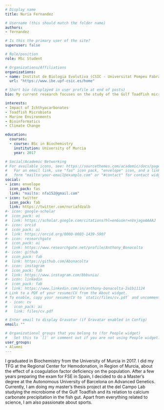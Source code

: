 ```yaml
---
# Display name
title: Nuria Fernandez

# Username (this should match the folder name)
authors:
- fernandez

# Is this the primary user of the site?
superuser: false

# Role/position
role: MSc Student

# Organizations/Affiliations
organizations:
- name: Institut de Biologia Evolutiva (CSIC - Universitat Pompeu Fabra)
  url: "https://www.ibe.upf-csic.es/home"

# Short bio (displayed in user profile at end of posts)
bio: My current research focuses on the study of the Gulf Toadfish microbiome and its role on calcium carbonate precipitation..

interests:
- Impact of Ichthyocarbonates
- Toadfish Microbiota
- Marine Environments
- Bioinformatics
- Climate Change

education:
  courses:
  - course: BSc in Biochemistry
    institution: University of Murcia
    year: 2017

# Social/Academic Networking
# For available icons, see: https://sourcethemes.com/academic/docs/page-builder/#icons
#   For an email link, use "fas" icon pack, "envelope" icon, and a link in the
#   form "mailto:your-email@example.com" or "#contact" for contact widget.
social:
- icon: envelope
  icon_pack: fas
  link: "mailto: nfa152@gmail.com"
- icon: twitter
  icon_pack: fab
  link: https://twitter.com/nuriafdzalb
#- icon: google-scholar
#  icon_pack: ai
#  link: https://scholar.google.com/citations?hl=en&user=nVxjagoAAAAJ
#- icon: orcid
#  icon_pack: ai
#  link: https://orcid.org/0000-0003-1439-5907
#- icon: researchgate
#  icon_pack: ai
#  link: https://www.researchgate.net/profile/Anthony_Bonacolta
#- icon: github
#  icon_pack: fab
#  link: https://github.com/Abonacolta
#- icon: instagram
#  icon_pack: fab
#  link: https://www.instagram.com/bbbunia/
#- icon: linkedin
#  icon_pack: fab
#  link: https://www.linkedin.com/in/anthony-bonacolta-2a1b11124
# Link to a PDF of your resume/CV from the About widget.
# To enable, copy your resume/CV to `static/files/cv.pdf` and uncomment the lines below.
# - icon: cv
#   icon_pack: ai
#   link: files/cv.pdf

# Enter email to display Gravatar (if Gravatar enabled in Config)
email: ""

# Organizational groups that you belong to (for People widget)
#   Set this to `[]` or comment out if you are not using People widget.
user_groups:
- Alumni
---
```


I graduated in Biochemistry from the University of Murcia in 2017. I did my TFG at the Regional Center for Hemodonation, in Region of Murcia, about the effect of a coagulation factor deficiency on the population. After a few years preparing the exam for FSE in Spain, I decided to do a Master’s degree at the Autonomous University of Barcelona on Advanced Genetics. Currently, I am doing my master’s thesis project at the del Campo Lab studying the microbiome of the Gulf Toadfish and its relation to calcium carbonate precipitation in the fish gut. Apart from everything related to science, I am also passionate about sports.
